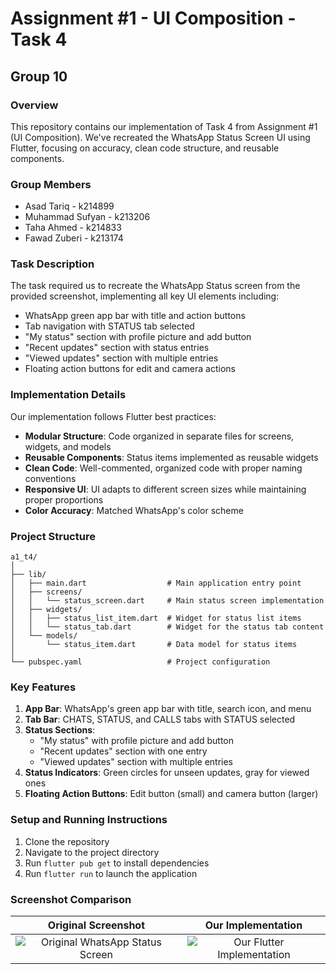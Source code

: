 # Assignment #1 - UI Composition - Task 4
## Group 10

### Overview
This repository contains our implementation of Task 4 from Assignment #1 (UI Composition). We've recreated the WhatsApp Status Screen UI using Flutter, focusing on accuracy, clean code structure, and reusable components.

### Group Members
* Asad Tariq - k214899
* Muhammad Sufyan - k213206
* Taha Ahmed - k214833
* Fawad Zuberi - k213174

### Task Description
The task required us to recreate the WhatsApp Status screen from the provided screenshot, implementing all key UI elements including:
- WhatsApp green app bar with title and action buttons
- Tab navigation with STATUS tab selected
- "My status" section with profile picture and add button
- "Recent updates" section with status entries
- "Viewed updates" section with multiple entries
- Floating action buttons for edit and camera actions

### Implementation Details
Our implementation follows Flutter best practices:

- **Modular Structure**: Code organized in separate files for screens, widgets, and models
- **Reusable Components**: Status items implemented as reusable widgets
- **Clean Code**: Well-commented, organized code with proper naming conventions
- **Responsive UI**: UI adapts to different screen sizes while maintaining proper proportions
- **Color Accuracy**: Matched WhatsApp's color scheme

### Project Structure

```
a1_t4/
│
├── lib/
│   ├── main.dart                  # Main application entry point
│   ├── screens/
│   │   └── status_screen.dart     # Main status screen implementation
│   ├── widgets/
│   │   ├── status_list_item.dart  # Widget for status list items
│   │   └── status_tab.dart        # Widget for the status tab content
│   └── models/
│       └── status_item.dart       # Data model for status items
│
└── pubspec.yaml                   # Project configuration
```

### Key Features
1. **App Bar**: WhatsApp's green app bar with title, search icon, and menu
2. **Tab Bar**: CHATS, STATUS, and CALLS tabs with STATUS selected
3. **Status Sections**: 
   - "My status" with profile picture and add button
   - "Recent updates" section with one entry
   - "Viewed updates" section with multiple entries
4. **Status Indicators**: Green circles for unseen updates, gray for viewed ones
5. **Floating Action Buttons**: Edit button (small) and camera button (larger)

### Setup and Running Instructions
1. Clone the repository
2. Navigate to the project directory
3. Run `flutter pub get` to install dependencies
4. Run `flutter run` to launch the application

### Screenshot Comparison
Original Screenshot | Our Implementation
:---: | :---:
![Original WhatsApp Status Screen](https://github.com/user-attachments/assets/7ade3d20-5412-4d3d-801c-832f21bfb708) | ![Our Flutter Implementation](https://github.com/user-attachments/assets/318b4c69-ae5d-407d-a8cc-5796b2939197)

